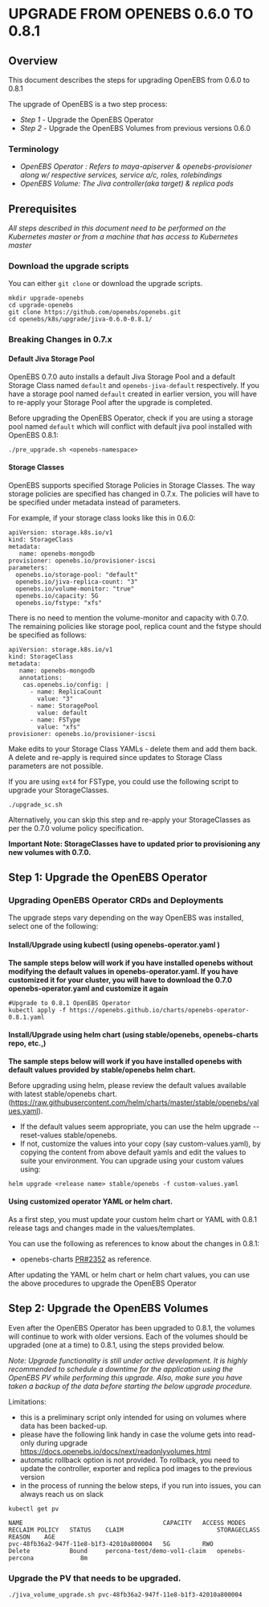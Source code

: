 # UPGRADE FROM OPENEBS 0.6.0 TO 0.8.1

## Overview

This document describes the steps for upgrading OpenEBS from 0.6.0 to 0.8.1 

The upgrade of OpenEBS is a two step process: 
- *Step 1* - Upgrade the OpenEBS Operator 
- *Step 2* - Upgrade the OpenEBS Volumes from previous versions 0.6.0 

### Terminology
- *OpenEBS Operator : Refers to maya-apiserver & openebs-provisioner along w/ respective services, service a/c, roles, rolebindings*
- *OpenEBS Volume: The Jiva controller(aka target) & replica pods*

## Prerequisites

*All steps described in this document need to be performed on the Kubernetes master or from a machine that has access to Kubernetes master*

### Download the upgrade scripts

You can either `git clone` or download the upgrade scripts.

```
mkdir upgrade-openebs
cd upgrade-openebs
git clone https://github.com/openebs/openebs.git
cd openebs/k8s/upgrade/jiva-0.6.0-0.8.1/
```

### Breaking Changes in 0.7.x

#### Default Jiva Storage Pool
OpenEBS 0.7.0 auto installs a default Jiva Storage Pool and a default Storage Class named `default` and `openebs-jiva-default` respectively. If you have a storage pool named `default` created in earlier version, you will have to re-apply your Storage Pool after the upgrade is completed.

Before upgrading the OpenEBS Operator, check if you are using a storage pool named `default` which will conflict with default jiva pool installed with OpenEBS 0.8.1:
```
./pre_upgrade.sh <openebs-namespace>
```

#### Storage Classes
OpenEBS supports specified Storage Policies in Storage Classes. The way storage policies are specified has changed in 0.7.x. The policies will have to be specified under metadata instead of parameters. 

For example, if your storage class looks like this in 0.6.0:
```
apiVersion: storage.k8s.io/v1
kind: StorageClass
metadata:
   name: openebs-mongodb
provisioner: openebs.io/provisioner-iscsi
parameters:
  openebs.io/storage-pool: "default"
  openebs.io/jiva-replica-count: "3"
  openebs.io/volume-monitor: "true"
  openebs.io/capacity: 5G
  openebs.io/fstype: "xfs"
```

There is no need to mention the volume-monitor and capacity with 0.7.0. The remaining policies like storage pool, replica count and the fstype should be specified as follows:
```
apiVersion: storage.k8s.io/v1
kind: StorageClass
metadata:
   name: openebs-mongodb
   annotations:
    cas.openebs.io/config: |
      - name: ReplicaCount
        value: "3"
      - name: StoragePool
        value: default
      - name: FSType
        value: "xfs"
provisioner: openebs.io/provisioner-iscsi
```

Make edits to your Storage Class YAMLs - delete them and add them back. A delete and re-apply is required since updates to Storage Class parameters are not possible. 

If you are using `ext4` for FSType, you could use the following script to upgrade your StorageClasses. 
```
./upgrade_sc.sh
```

Alternatively, you can skip this step and re-apply your StorageClasses as per the 0.7.0 volume policy specification. 

**Important Note: StorageClasses have to updated prior to provisioning any new volumes with 0.7.0.**

## Step 1: Upgrade the OpenEBS Operator

### Upgrading OpenEBS Operator CRDs and Deployments

The upgrade steps vary depending on the way OpenEBS was installed, select one of the following:

#### Install/Upgrade using kubectl (using openebs-operator.yaml )

**The sample steps below will work if you have installed openebs without modifying the default values in openebs-operator.yaml. If you have customized it for your cluster, you will have to download the 0.7.0 openebs-operator.yaml and customize it again**

```
#Upgrade to 0.8.1 OpenEBS Operator
kubectl apply -f https://openebs.github.io/charts/openebs-operator-0.8.1.yaml
```

#### Install/Upgrade using helm chart (using stable/openebs, openebs-charts repo, etc.,) 

**The sample steps below will work if you have installed openebs with default values provided by stable/openebs helm chart.**

Before upgrading using helm, please review the default values available with latest stable/openebs chart. (https://raw.githubusercontent.com/helm/charts/master/stable/openebs/values.yaml).

- If the default values seem appropriate, you can use the helm upgrade --reset-values <release name> stable/openebs.
- If not, customize the values into your copy (say custom-values.yaml), by copying the content from above default yamls and edit the values to suite your    environment. You can upgrade using your custom values using:

`helm upgrade <release name> stable/openebs -f custom-values.yaml`

#### Using customized operator YAML or helm chart.
As a first step, you must update your custom helm chart or YAML with 0.8.1 release tags and changes made in the values/templates. 

You can use the following as references to know about the changes in 0.8.1: 
- openebs-charts [PR#2352](https://github.com/openebs/openebs/pull/2352) as reference.

After updating the YAML or helm chart or helm chart values, you can use the above procedures to upgrade the OpenEBS Operator

## Step 2: Upgrade the OpenEBS Volumes

Even after the OpenEBS Operator has been upgraded to 0.8.1, the volumes will continue to work with older versions. Each of the volumes should be upgraded (one at a time) to 0.8.1, using the steps provided below. 

*Note: Upgrade functionality is still under active development. It is highly recommended to schedule a downtime for the application using the OpenEBS PV while performing this upgrade. Also, make sure you have taken a backup of the data before starting the below upgrade procedure.*

Limitations:
- this is a preliminary script only intended for using on volumes where data has been backed-up.
- please have the following link handy in case the volume gets into read-only during upgrade 
  https://docs.openebs.io/docs/next/readonlyvolumes.html
- automatic rollback option is not provided. To rollback, you need to update the controller, exporter and replica pod images to the previous version
- in the process of running the below steps, if you run into issues, you can always reach us on slack


```
kubectl get pv
```

```
NAME                                       CAPACITY   ACCESS MODES   RECLAIM POLICY   STATUS    CLAIM                          STORAGECLASS      REASON    AGE
pvc-48fb36a2-947f-11e8-b1f3-42010a800004   5G         RWO            Delete           Bound     percona-test/demo-vol1-claim   openebs-percona             8m
```

### Upgrade the PV that needs to be upgraded. 

```
./jiva_volume_upgrade.sh pvc-48fb36a2-947f-11e8-b1f3-42010a800004
```

